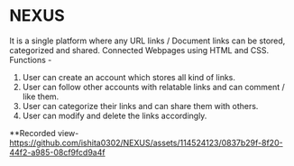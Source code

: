 # NEXUS
It is a single platform where any URL links / Document links can be stored, categorized and shared.
Connected Webpages using HTML and CSS. 
Functions - 
1.	User can create an account which stores all kind of links.
2.	User can follow other accounts with relatable links and can comment / like them.
3.	User can categorize their links and can share them with others.
4.	User can modify and delete the links accordingly.

**Recorded view-
https://github.com/ishita0302/NEXUS/assets/114524123/0837b29f-8f20-44f2-a985-08cf9fcd9a4f




